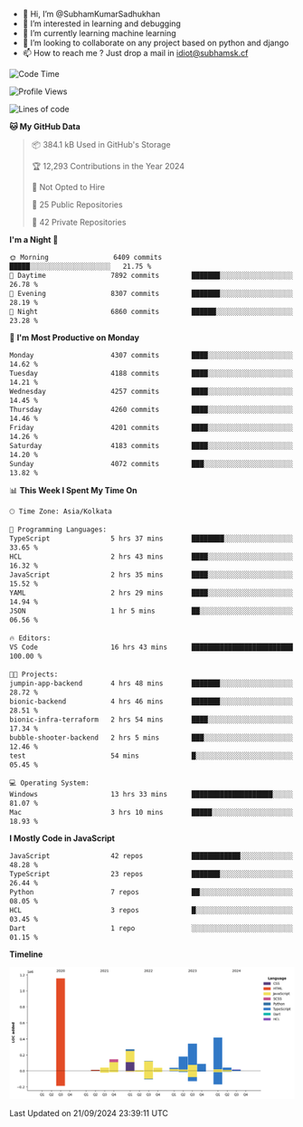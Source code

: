 - 👋 Hi, I’m @SubhamKumarSadhukhan
- 👀 I’m interested in learning and debugging
- 🌱 I’m currently learning machine learning
- 💞️ I’m looking to collaborate on any project based on python and django
- 📫 How to reach me ?
      Just drop a mail in idiot@subhamsk.cf

<!---
SubhamKumarSadhukhan/SubhamKumarSadhukhan is a ✨ special ✨ repository because its `README.md` (this file) appears on your GitHub profile.
You can click the Preview link to take a look at your changes.
--->


<!--START_SECTION:waka-->
![Code Time](http://img.shields.io/badge/Code%20Time-2%2C523%20hrs%201%20min-blue)

![Profile Views](http://img.shields.io/badge/Profile%20Views-7-blue)

![Lines of code](https://img.shields.io/badge/From%20Hello%20World%20I%27ve%20Written-2.9%20million%20lines%20of%20code-blue)

**🐱 My GitHub Data** 

> 📦 384.1 kB Used in GitHub's Storage 
 > 
> 🏆 12,293 Contributions in the Year 2024
 > 
> 🚫 Not Opted to Hire
 > 
> 📜 25 Public Repositories 
 > 
> 🔑 42 Private Repositories 
 > 
**I'm a Night 🦉** 

```text
🌞 Morning                6409 commits        █████░░░░░░░░░░░░░░░░░░░░   21.75 % 
🌆 Daytime                7892 commits        ███████░░░░░░░░░░░░░░░░░░   26.78 % 
🌃 Evening                8307 commits        ███████░░░░░░░░░░░░░░░░░░   28.19 % 
🌙 Night                  6860 commits        ██████░░░░░░░░░░░░░░░░░░░   23.28 % 
```
📅 **I'm Most Productive on Monday** 

```text
Monday                   4307 commits        ████░░░░░░░░░░░░░░░░░░░░░   14.62 % 
Tuesday                  4188 commits        ████░░░░░░░░░░░░░░░░░░░░░   14.21 % 
Wednesday                4257 commits        ████░░░░░░░░░░░░░░░░░░░░░   14.45 % 
Thursday                 4260 commits        ████░░░░░░░░░░░░░░░░░░░░░   14.46 % 
Friday                   4201 commits        ████░░░░░░░░░░░░░░░░░░░░░   14.26 % 
Saturday                 4183 commits        ████░░░░░░░░░░░░░░░░░░░░░   14.20 % 
Sunday                   4072 commits        ███░░░░░░░░░░░░░░░░░░░░░░   13.82 % 
```


📊 **This Week I Spent My Time On** 

```text
🕑︎ Time Zone: Asia/Kolkata

💬 Programming Languages: 
TypeScript               5 hrs 37 mins       ████████░░░░░░░░░░░░░░░░░   33.65 % 
HCL                      2 hrs 43 mins       ████░░░░░░░░░░░░░░░░░░░░░   16.32 % 
JavaScript               2 hrs 35 mins       ████░░░░░░░░░░░░░░░░░░░░░   15.52 % 
YAML                     2 hrs 29 mins       ████░░░░░░░░░░░░░░░░░░░░░   14.94 % 
JSON                     1 hr 5 mins         ██░░░░░░░░░░░░░░░░░░░░░░░   06.56 % 

🔥 Editors: 
VS Code                  16 hrs 43 mins      █████████████████████████   100.00 % 

🐱‍💻 Projects: 
jumpin-app-backend       4 hrs 48 mins       ███████░░░░░░░░░░░░░░░░░░   28.72 % 
bionic-backend           4 hrs 46 mins       ███████░░░░░░░░░░░░░░░░░░   28.51 % 
bionic-infra-terraform   2 hrs 54 mins       ████░░░░░░░░░░░░░░░░░░░░░   17.34 % 
bubble-shooter-backend   2 hrs 5 mins        ███░░░░░░░░░░░░░░░░░░░░░░   12.46 % 
test                     54 mins             █░░░░░░░░░░░░░░░░░░░░░░░░   05.45 % 

💻 Operating System: 
Windows                  13 hrs 33 mins      ████████████████████░░░░░   81.07 % 
Mac                      3 hrs 10 mins       █████░░░░░░░░░░░░░░░░░░░░   18.93 % 
```

**I Mostly Code in JavaScript** 

```text
JavaScript               42 repos            ████████████░░░░░░░░░░░░░   48.28 % 
TypeScript               23 repos            ███████░░░░░░░░░░░░░░░░░░   26.44 % 
Python                   7 repos             ██░░░░░░░░░░░░░░░░░░░░░░░   08.05 % 
HCL                      3 repos             █░░░░░░░░░░░░░░░░░░░░░░░░   03.45 % 
Dart                     1 repo              ░░░░░░░░░░░░░░░░░░░░░░░░░   01.15 % 
```



**Timeline**

![Lines of Code chart](https://raw.githubusercontent.com/SubhamKumarSadhukhan/SubhamKumarSadhukhan/main/assets/bar_graph.png)


 Last Updated on 21/09/2024 23:39:11 UTC
<!--END_SECTION:waka-->
